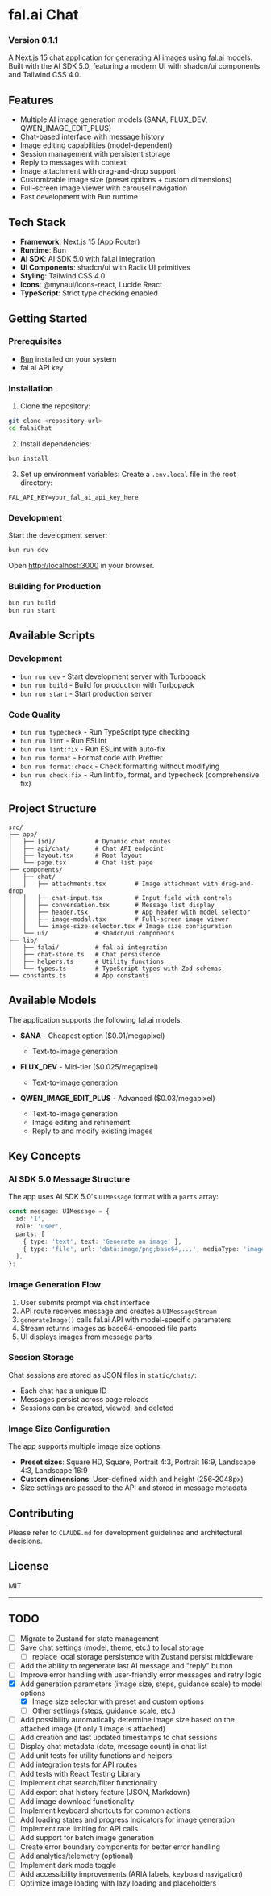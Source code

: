 # fal.ai Chat

### Version 0.1.1

A Next.js 15 chat application for generating AI images using [fal.ai](https://fal.ai) models. Built with the AI SDK 5.0, featuring a modern UI with shadcn/ui components and Tailwind CSS 4.0.

## Features

- Multiple AI image generation models (SANA, FLUX_DEV, QWEN_IMAGE_EDIT_PLUS)
- Chat-based interface with message history
- Image editing capabilities (model-dependent)
- Session management with persistent storage
- Reply to messages with context
- Image attachment with drag-and-drop support
- Customizable image size (preset options + custom dimensions)
- Full-screen image viewer with carousel navigation
- Fast development with Bun runtime

## Tech Stack

- **Framework**: Next.js 15 (App Router)
- **Runtime**: Bun
- **AI SDK**: AI SDK 5.0 with fal.ai integration
- **UI Components**: shadcn/ui with Radix UI primitives
- **Styling**: Tailwind CSS 4.0
- **Icons**: @mynaui/icons-react, Lucide React
- **TypeScript**: Strict type checking enabled

## Getting Started

### Prerequisites

- [Bun](https://bun.sh) installed on your system
- fal.ai API key

### Installation

1. Clone the repository:

```bash
git clone <repository-url>
cd falaiChat
```

2. Install dependencies:

```bash
bun install
```

3. Set up environment variables:
   Create a `.env.local` file in the root directory:

```env
FAL_API_KEY=your_fal_ai_api_key_here
```

### Development

Start the development server:

```bash
bun run dev
```

Open [http://localhost:3000](http://localhost:3000) in your browser.

### Building for Production

```bash
bun run build
bun run start
```

## Available Scripts

### Development

- `bun run dev` - Start development server with Turbopack
- `bun run build` - Build for production with Turbopack
- `bun run start` - Start production server

### Code Quality

- `bun run typecheck` - Run TypeScript type checking
- `bun run lint` - Run ESLint
- `bun run lint:fix` - Run ESLint with auto-fix
- `bun run format` - Format code with Prettier
- `bun run format:check` - Check formatting without modifying
- `bun run check:fix` - Run lint:fix, format, and typecheck (comprehensive fix)

## Project Structure

```
src/
├── app/
│   ├── [id]/           # Dynamic chat routes
│   ├── api/chat/       # Chat API endpoint
│   ├── layout.tsx      # Root layout
│   └── page.tsx        # Chat list page
├── components/
│   ├── chat/
│   │   ├── attachments.tsx        # Image attachment with drag-and-drop
│   │   ├── chat-input.tsx         # Input field with controls
│   │   ├── conversation.tsx       # Message list display
│   │   ├── header.tsx             # App header with model selector
│   │   ├── image-modal.tsx        # Full-screen image viewer
│   │   └── image-size-selector.tsx # Image size configuration
│   └── ui/             # shadcn/ui components
├── lib/
│   ├── falai/          # fal.ai integration
│   ├── chat-store.ts   # Chat persistence
│   ├── helpers.ts      # Utility functions
│   └── types.ts        # TypeScript types with Zod schemas
└── constants.ts        # App constants
```

## Available Models

The application supports the following fal.ai models:

- **SANA** - Cheapest option ($0.01/megapixel)
  - Text-to-image generation

- **FLUX_DEV** - Mid-tier ($0.025/megapixel)
  - Text-to-image generation

- **QWEN_IMAGE_EDIT_PLUS** - Advanced ($0.03/megapixel)
  - Text-to-image generation
  - Image editing and refinement
  - Reply to and modify existing images

## Key Concepts

### AI SDK 5.0 Message Structure

The app uses AI SDK 5.0's `UIMessage` format with a `parts` array:

```typescript
const message: UIMessage = {
  id: '1',
  role: 'user',
  parts: [
    { type: 'text', text: 'Generate an image' },
    { type: 'file', url: 'data:image/png;base64,...', mediaType: 'image/png' },
  ],
};
```

### Image Generation Flow

1. User submits prompt via chat interface
2. API route receives message and creates a `UIMessageStream`
3. `generateImage()` calls fal.ai API with model-specific parameters
4. Stream returns images as base64-encoded file parts
5. UI displays images from message parts

### Session Storage

Chat sessions are stored as JSON files in `static/chats/`:

- Each chat has a unique ID
- Messages persist across page reloads
- Sessions can be created, viewed, and deleted

### Image Size Configuration

The app supports multiple image size options:

- **Preset sizes**: Square HD, Square, Portrait 4:3, Portrait 16:9, Landscape 4:3, Landscape 16:9
- **Custom dimensions**: User-defined width and height (256-2048px)
- Size settings are passed to the API and stored in message metadata

## Contributing

Please refer to `CLAUDE.md` for development guidelines and architectural decisions.

## License

MIT

---

## TODO

- [ ] Migrate to Zustand for state management
- [ ] Save chat settings (model, theme, etc.) to local storage
  - [ ] replace local storage persistence with Zustand persist middleware
- [ ] Add the ability to regenerate last AI message and "reply" button
- [ ] Improve error handling with user-friendly error messages and retry logic
- [x] Add generation parameters (image size, steps, guidance scale) to model options
  - [x] Image size selector with preset and custom options
  - [ ] Other settings (steps, guidance scale, etc.)
- [ ] Add possibility automatically determine image size based on the attached image (if only 1 image is attached)
- [ ] Add creation and last updated timestamps to chat sessions
- [ ] Display chat metadata (date, message count) in chat list
- [ ] Add unit tests for utility functions and helpers
- [ ] Add integration tests for API routes
- [ ] Add tests with React Testing Library
- [ ] Implement chat search/filter functionality
- [ ] Add export chat history feature (JSON, Markdown)
- [ ] Add image download functionality
- [ ] Implement keyboard shortcuts for common actions
- [ ] Add loading states and progress indicators for image generation
- [ ] Implement rate limiting for API calls
- [ ] Add support for batch image generation
- [ ] Create error boundary components for better error handling
- [ ] Add analytics/telemetry (optional)
- [ ] Implement dark mode toggle
- [ ] Add accessibility improvements (ARIA labels, keyboard navigation)
- [ ] Optimize image loading with lazy loading and placeholders
